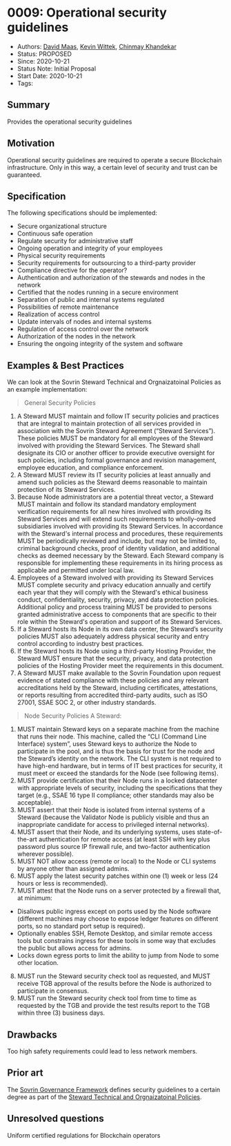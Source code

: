 # 0009: Operational security guidelines
- Authors: [David Maas](david_maas@hotmail.de), [Kevin Wittek](wittek@internet-sicherheit.de), [Chinmay Khandekar](khandekar@internet-sicherheit.de) 
- Status: PROPOSED
- Since: 2020-10-21 
- Status Note: Initial Proposal  
- Start Date: 2020-10-21 
- Tags: 

## Summary
Provides the operational security guidelines

## Motivation
Operational security guidelines are required to operate a secure Blockchain infrastructure. 
Only in this way, a certain level of security and trust can be guaranteed.

## Specification
The following specifications should be implemented:
* Secure organizational structure 
* Continuous safe operation
* Regulate security for administrative staff
* Ongoing operation and integrity of your employees
* Physical security requirements
* Security requirements for outsourcing to a third-party provider
* Compliance directive for the operator?
* Authentication and authorization of the stewards and nodes in the network
* Certified that the nodes running in a secure environment
* Separation of public and internal systems regulated
* Possibilities of remote maintenance
* Realization of access control
* Update intervals of nodes and internal systems
* Regulation of access control over the network
* Authorization of the nodes in the network
 * Ensuring the ongoing integrity of the system and software


## Examples & Best Practices
We can look at the Sovrin Steward Technical and Orgnaizatoinal Policies as an example implementation:

> General Security Policies
1. A Steward MUST maintain and follow IT security policies and practices that are integral
to maintain protection of all services provided in association with the Sovrin Steward
Agreement (“Steward Services”). These policies MUST be mandatory for all employees
of the Steward involved with providing the Steward Services. The Steward shall
designate its CIO or another officer to provide executive oversight for such policies,
including formal governance and revision management, employee education, and
compliance enforcement.
2. A Steward MUST review its IT security policies at least annually and amend such
policies as the Steward deems reasonable to maintain protection of its Steward
Services.
3. Because Node administrators are a potential threat vector, a Steward MUST maintain
and follow its standard mandatory employment verification requirements for all new hires
involved with providing its Steward Services and will extend such requirements to
wholly-owned subsidiaries involved with providing its Steward Services. In accordance
with the Steward's internal process and procedures, these requirements MUST be
periodically reviewed and include, but may not be limited to, criminal background checks,
proof of identity validation, and additional checks as deemed necessary by the Steward.
Each Steward company is responsible for implementing these requirements in its hiring
process as applicable and permitted under local law.
4. Employees of a Steward involved with providing its Steward Services MUST complete
security and privacy education annually and certify each year that they will comply with
the Steward's ethical business conduct, confidentiality, security, privacy, and data
protection policies. Additional policy and process training MUST be provided to persons
granted administrative access to components that are specific to their role within the
Steward's operation and support of its Steward Services.
5. If a Steward hosts its Node in its own data center, the Steward’s security policies MUST
also adequately address physical security and entry control according to industry best
practices.
6. If the Steward hosts its Node using a third-party Hosting Provider, the Steward MUST
ensure that the security, privacy, and data protection policies of the Hosting Provider
meet the requirements in this document.
7. A Steward MUST make available to the Sovrin Foundation upon request evidence of
stated compliance with these policies and any relevant accreditations held by the
Steward, including certificates, attestations, or reports resulting from accredited
third-party audits, such as ISO 27001, SSAE SOC 2, or other industry standards.

>Node Security Policies
A Steward:
1. MUST maintain Steward keys on a separate machine from the machine that runs their
node. This machine, called the “CLI (Command Line Interface) system”, uses Steward
keys to authorize the Node to participate in the pool, and is thus the basis for trust for the
node and the Steward’s identity on the network. The CLI system is not required to have
high-end hardware, but in terms of IT best practices for security, it must meet or exceed
the standards for the Node (see following items).
2. MUST provide certification that their Node runs in a locked datacenter with appropriate
levels of security, including the specifications that they target (e.g., SSAE 16 type II
compliance; other standards may also be acceptable).
3. MUST assert that their Node is isolated from internal systems of a Steward (because the
Validator Node is publicly visible and thus an inappropriate candidate for access to
privileged internal networks).
4. MUST assert that their Node, and its underlying systems, uses state-of-the-art
authentication for remote access (at least SSH with key plus password plus source IP
firewall rule, and two-factor authentication wherever possible).
5. MUST NOT allow access (remote or local) to the Node or CLI systems by anyone other
than assigned admins.
6. MUST apply the latest security patches within one (1) week or less (24 hours or less is
recommended).
7. MUST attest that the Node runs on a server protected by a firewall that, at minimum:
* Disallows public ingress except on ports used by the Node software (different
machines may choose to expose ledger features on different ports, so no
standard port setup is required).
* Optionally enables SSH, Remote Desktop, and similar remote access tools but
constrains ingress for these tools in some way that excludes the public but allows
access for admins.
* Locks down egress ports to limit the ability to jump from Node to some other
location.
8. MUST run the Steward security check tool as requested, and MUST receive TGB
approval of the results before the Node is authorized to participate in consensus.
9. MUST run the Steward security check tool from time to time as requested by the TGB
and provide the test results report to the TGB within three (3) business days.

## Drawbacks
Too high safety requirements could lead to less network members.

## Prior art
The [Sovrin Governance Framework](https://sovrin.org/library/sovrin-governance-framework/) defines security guidelines to a certain degree as part of the [Steward Technical and Orgnaizatoinal Policies](https://sovrin.org/wp-content/uploads/Steward-Technical-and-Organizational-Policies-V2.pdf).

## Unresolved questions
Uniform certified regulations for Blockchain operators
